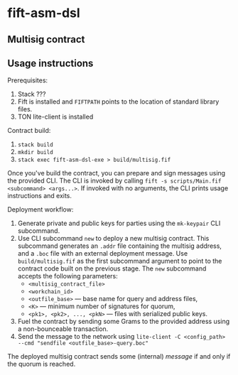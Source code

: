 # fift-asm-dsl

## Multisig contract

## Usage instructions

Prerequisites:
1. Stack ???
2. Fift is installed and `FIFTPATH` points to the location of standard library
files.
3. TON lite-client is installed

Contract build:
1. `stack build`
2. `mkdir build`
3. `stack exec fift-asm-dsl-exe > build/multisig.fif`

Once you've build the contract, you can prepare and sign messages using the
provided CLI. The CLI is invoked by calling
`fift -s scripts/Main.fif <subcommand> <args...>`. If invoked with no arguments,
the CLI prints usage instructions and exits.

Deployment workflow:
1. Generate private and public keys for parties using the `mk-keypair` CLI subcommand.
2. Use CLI subcommand `new` to deploy a new multisig contract. This subcommand
generates an `.addr` file containing the multisig address, and a `.boc` file
with an external deployment message. Use `build/multisig.fif` as the first
subcommand argument to point to the contract code built on the previous stage. The `new` subcommand accepts the following parameters:
    * `<multisig_contract_file>`
    * `<workchain_id>`
    * `<outfile_base>` — base name for query and address files,
    * `<K>` — minimum number of signatures for quorum,
    * `<pk1>, <pk2>, ..., <pkN>` — files with serialized public keys.
3. Fuel the contract by sending some Grams to the provided address using a
non-bounceable transaction.
4. Send the message to the network using
`lite-client -C <config_path> --cmd "sendfile <outfile_base>-query.boc"`

The deployed multisig contract sends some (internal) _message_ if and only if the quorum is reached.
